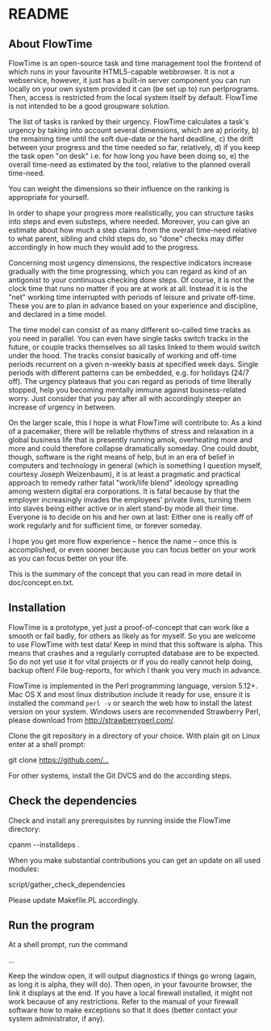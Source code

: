 README
======

About FlowTime
--------------

FlowTime is an open-source task and time management tool the frontend of which runs in your favourite HTML5-capable webbrowser. It is not a webservice, however, it just has a built-in server component you can run locally on your own system provided it can (be set up to) run perlprograms. Then, access is restricted from the local system itself by default. FlowTime is not intended to be a good groupware solution.

The list of tasks is ranked by their urgency. FlowTime calculates a task's urgency by taking into account several dimensions, which are a) priority, b) the remaining time until the soft due-date or the hard deadline, c) the drift between your progress and the time needed so far, relatively, d) if you keep the task open "on desk" i.e. for how long you have been doing so, e) the overall time-need as estimated by the tool, relative to the planned overall time-need. 

You can weight the dimensions so their influence on the ranking is appropriate for yourself.

In order to shape your progress more realistically, you can structure tasks into steps and even substeps, where needed. Moreover, you can give an estimate about how much a step claims from the overall time-need relative to what parent, sibling and child steps do, so "done" checks may differ accordingly in how much they would add to the progress.

Concerning most urgency dimensions, the respective indicators increase gradually with the time progressing, which you can regard as kind of an antigonist to your continuous checking done steps. Of course, it is not the clock time that runs no matter if you are at work at all. Instead it is is the "net" working time interrupted with periods of leisure and private off-time. These you are to plan in advance based on your experience and discipline, and declared in a time model.

The time model can consist of as many different so-called time tracks as you need in parallel. You can even have single tasks switch tracks in the future, or couple tracks themselves so all tasks linked to them would switch under the hood. The tracks consist basically of working and off-time periods recurrent on a given n-weekly basis at specified week days. Single periods with different patterns can be embedded, e.g. for holidays (24/7 off). The urgency plateaus that you can regard as periods of time literally stopped, help you becoming mentally immune against business-related worry. Just consider that you pay after all with accordingly steeper an increase of urgency in between.

On the larger scale, this I hope is what FlowTime will contribute to: As a kind of a pacemaker, there will be reliable rhythms of stress and relaxation in a global business life that is presently running amok, overheating more and more and could therefore collapse dramatically someday. One could doubt, though, software is the right means of help, but in an era of belief in computers and technology in general (which is something I question myself, courtesy Joseph Weizenbaum), it is at least a pragmatic and practical approach to remedy rather fatal "work/life blend" ideology spreading among western digital era corporations. It is fatal because by that the employer increasingly invades the employees' private lives, turning them into slaves being either active or in alert stand-by mode all their time. Everyone is to decide on his and her own at last: Either one is really off of work regularly and for sufficient time, or forever someday.

I hope you get more flow experience – hence the name – once this is accomplished, or even sooner because you can focus better on your work as you can focus better on your life. 

This is the summary of the concept that you can read in more detail in doc/concept.en.txt.

Installation
-------------

FlowTime is a prototype, yet just a proof-of-concept that can work like a smooth or fail badly, for others as likely as for myself. So you are welcome to use FlowTime with test data! Keep in mind that this software is alpha. This means that crashes and a regularly corrupted database are to be expected. So do not yet use it for vital projects or if you do really cannot help doing, backup often! File bug-reports, for which I thank you very much in advance.

FlowTime is implemented in the Perl programming language, version 5.12+. Mac OS X and most linux distribution include it ready for use, ensure it is installed the command `perl -v` or search the web how to install the latest version on your system. Windows users are recommended Strawberry Perl, please download from <http://strawberryperl.com/>.

Clone the git repository in a directory of your choice. With plain git on Linux enter at a shell prompt:

   git clone <https://github.com/...>

For other systems, install the Git DVCS and do the according steps.

Check the dependencies
-----------------------

Check and install any prerequisites by running inside the FlowTime directory:

  cpanm --installdeps .

When you make substantial contributions you can get an update on all used modules:

  script/gather_check_dependencies

Please update Makefile.PL accordingly.


Run the program
----------------

At a shell prompt, run the command

   ...

Keep the window open, it will output diagnostics if things go wrong (again, as long it is alpha, they will do). Then open, in your favourite browser, the link it displays at the end. If you have a local firewall installed, it might not work because of any restrictions. Refer to the manual of your firewall software how to make exceptions so that it does (better contact your system administrator, if any).
